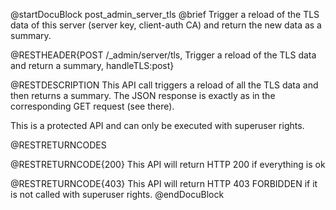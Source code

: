 
@startDocuBlock post_admin_server_tls
@brief Trigger a reload of the TLS data of this server (server key, client-auth CA) and return the new data as a summary.

@RESTHEADER{POST /_admin/server/tls, Trigger a reload of the TLS data and return a summary, handleTLS:post}

@RESTDESCRIPTION
This API call triggers a reload of all the TLS data and then
returns a summary. The JSON response is exactly as in the corresponding
GET request (see there).

This is a protected API and can only be executed with superuser rights.

@RESTRETURNCODES

@RESTRETURNCODE{200}
This API will return HTTP 200 if everything is ok

@RESTRETURNCODE{403}
This API will return HTTP 403 FORBIDDEN if it is not called with
superuser rights.
@endDocuBlock
